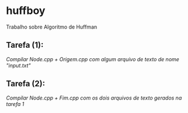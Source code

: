 # huffboy
Trabalho sobre Algoritmo de Huffman

## Tarefa (1):
*Compilar Node.cpp + Origem.cpp com algum arquivo de texto de nome "input.txt"*

## Tarefa (2):
*Compilar Node.cpp + Fim.cpp com os dois arquivos de texto gerados na tarefa 1*
